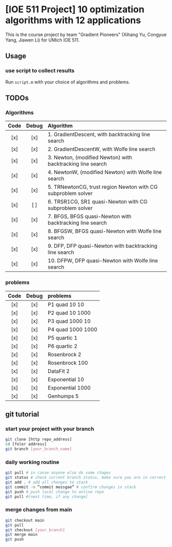 # [IOE 511 Project] 10 optimization algorithms with 12 applications

This is the course project by team "Gradient Pioneers" (Xihang Yu, Congyue Yang, Jiawen Li) for UMich IOE 511.

## Usage
### use script to collect results
Run `script.m` with your choice of algorithms and problems. 

## TODOs

### Algorithms
| Code|Debug |  Algorithm 
|:---:|:----:|:-----|
| [x] | [x] | 1. GradientDescent, with backtracking line search
| [x] | [x] | 2. GradientDescentW, with Wolfe line search
| [x] | [x] | 3. Newton, (modified Newton) with backtracking line search
| [x] | [x] | 4. NewtonW, (modified Newton) with Wolfe line search
| [x] | [x] | 5. TRNewtonCG, trust region Newton with CG subproblem solver
| [x] | [ ] | 6. TRSR1CG, SR1 quasi-Newton with CG subproblem solver
| [x] | [x] | 7. BFGS, BFGS quasi-Newton with backtracking line search
| [x] | [x] | 8. BFGSW, BFGS quasi-Newton with Wolfe line search
| [x] | [x] | 9. DFP, DFP quasi-Newton with backtracking line search
| [x] | [x] | 10. DFPW, DFP quasi-Newton with Wolfe line search

### problems
| Code|Debug | problems
|:---:|:----:|:-----|
| [x] | [x] | P1 quad 10 10
| [x] | [x] | P2 quad 10 1000
| [x] | [x] | P3 quad 1000 10
| [x] | [x] | P4 quad 1000 1000
| [x] | [x] | P5 quartic 1
| [x] | [x] | P6 quartic 2 
| [x] | [x] | Rosenbrock 2 
| [x] | [x] | Rosenbrock 100
| [x] | [x] | DataFit 2
| [x] | [x] | Exponential 10
| [x] | [x] | Exponential 1000
| [x] | [x] | Genhumps 5


## git tutorial
### start your project with your branch
```bash
git clone [http repo_address]
cd [foler address]
git branch [your_branch_name]
```

### daily working routine
``` bash
git pull # in canse anyone else do some chages
git status # check current branch status, make sure you are in correct branch
git add . # add all changes to stack
git commit -m “commit messgae” # confirm changes in stack
git push # push local change to online repo
git pull #[next time, if any change]
```

### merge changes from main
```bash
git checkout main
git pull
git checkout [your_branch]
git merge main 
git push
```
